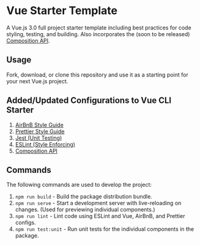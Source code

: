 # Vue Starter Template

A Vue.js 3.0 full project starter template including best practices for code styling, testing, and building. Also incorporates the (soon to be released) [Composition API](https://vue-composition-api-rfc.netlify.com/).

## Usage

Fork, download, or clone this repository and use it as a starting point for your next Vue.js project.

## Added/Updated Configurations to Vue CLI Starter

1. [AirBnB Style Guide](https://github.com/airbnb/javascript)
2. [Prettier Style Guide](https://prettier.io/)
3. [Jest (Unit Testing)](https://jestjs.io/)
4. [ESLint (Style Enforcing)](https://eslint.org/)
5. [Composition API](https://vue-composition-api-rfc.netlify.com/)

## Commands

The following commands are used to develop the project:

1. `npm run build` - Build the package distribution bundle.
2. `npm run serve` - Start a development server with live-reloading on changes. (Used for previewing individual components.)
3. `npm run lint` - Lint code using ESLint and Vue, AirBnB, and Prettier configs.
4. `npm run test:unit` - Run unit tests for the individual components in the package.
